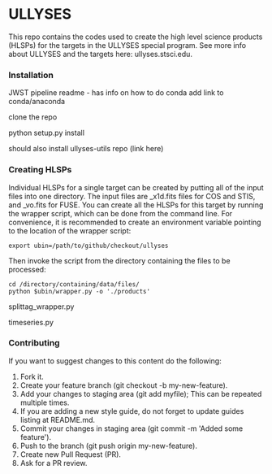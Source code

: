 # ULLYSES

This repo contains the codes used to create the high level science products (HLSPs) for the targets in the ULLYSES special program. See more info about ULLYSES and the targets here: ullyses.stsci.edu.

### Installation

JWST pipeline readme - has info on how to do conda
add link to conda/anaconda

clone the repo

python setup.py install

should also install ullyses-utils repo (link here)

### Creating HLSPs

Individual HLSPs for a single target can be created by putting all of the input
files into one directory.  The input files are _x1d.fits files for COS and STIS,
and _vo.fits for FUSE.  You can create all the HLSPs for this target by running
the wrapper script, which can be done from the command line.  For convenience,
it is recommended to create an environment variable pointing to the location
of the wrapper script:

    export ubin=/path/to/github/checkout/ullyses

Then invoke the script from the directory containing the files to be processed:

    cd /directory/containing/data/files/
    python $ubin/wrapper.py -o './products'

splittag_wrapper.py


timeseries.py


### Contributing

If you want to suggest changes to this content do the following:

1. Fork it.
2. Create your feature branch (git checkout -b my-new-feature).
3. Add your changes to staging area (git add myfile); This can be repeated multiple times.
4. If you are adding a new style guide, do not forget to update guides listing at README.md.
5. Commit your changes in staging area (git commit -m 'Added some feature').
6. Push to the branch (git push origin my-new-feature).
7. Create new Pull Request (PR).
8. Ask for a PR review.
